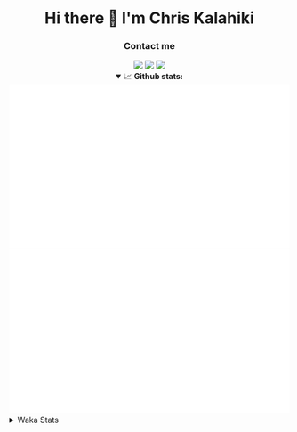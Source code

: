 <div align="center">
 <h1>Hi there 👋 I'm Chris Kalahiki</h1>
 <h3>Contact me</h3>
 <a href="mailto:chris.kalahiki@gmail.com"><img src="https://img.shields.io/badge/gmail-%23D14836.svg?&style=for-the-badge&logo=gmail&logoColor=white"/></a>
 <a href="https://twitter.com/ChrisKalahiki"><img src="https://img.shields.io/badge/twitter-%231DA1F2.svg?&style=for-the-badge&logo=twitter&logoColor=white"/></a>
 <a href="https://www.linkedin.com/in/ChrisKalahiki"><img src="https://img.shields.io/badge/linkedin-%230077B5.svg?&style=for-the-badge&logo=linkedin&logoColor=white"/></a>
<details open>
  <summary>📈 <b>Github stats:</b></summary>
  <img src="https://github.com/ChrisKalahiki/github-stats/blob/master/generated/overview.svg"/>
  <img src="https://github.com/ChrisKalahiki/github-stats/blob/master/generated/languages.svg"/>
</details>
</div>

<details>
  <summary>Waka Stats</summary>
<!--START_SECTION:waka-->
![Code Time](http://img.shields.io/badge/Code%20Time-140%20hrs%205%20mins-blue)

**🐱 My GitHub Data** 

> 🏆 250 Contributions in the Year 2022
 > 
> 📦 6.2 MB Used in GitHub's Storage 
 > 
> 💼 Opted to Hire
 > 
> 📜 34 Public Repositories 
 > 
> 🔑 24 Private Repositories  
 > 
**I'm an Early 🐤** 

```text
🌞 Morning    80 commits     ████░░░░░░░░░░░░░░░░░░░░░   16.26% 
🌆 Daytime    199 commits    ██████████░░░░░░░░░░░░░░░   40.45% 
🌃 Evening    154 commits    ███████░░░░░░░░░░░░░░░░░░   31.3% 
🌙 Night      59 commits     ███░░░░░░░░░░░░░░░░░░░░░░   11.99%

```
📅 **I'm Most Productive on Wednesday** 

```text
Monday       75 commits     ███░░░░░░░░░░░░░░░░░░░░░░   15.24% 
Tuesday      46 commits     ██░░░░░░░░░░░░░░░░░░░░░░░   9.35% 
Wednesday    116 commits    ██████░░░░░░░░░░░░░░░░░░░   23.58% 
Thursday     84 commits     ████░░░░░░░░░░░░░░░░░░░░░   17.07% 
Friday       72 commits     ███░░░░░░░░░░░░░░░░░░░░░░   14.63% 
Saturday     25 commits     █░░░░░░░░░░░░░░░░░░░░░░░░   5.08% 
Sunday       74 commits     ███░░░░░░░░░░░░░░░░░░░░░░   15.04%

```


📊 **This Week I Spent My Time On** 

```text
⌚︎ Time Zone: America/New_York

💬 Programming Languages: 
C++                      2 hrs 23 mins       █████████████░░░░░░░░░░░░   53.62% 
Python                   56 mins             █████░░░░░░░░░░░░░░░░░░░░   21.23% 
Markdown                 28 mins             ██░░░░░░░░░░░░░░░░░░░░░░░   10.77% 
Other                    23 mins             ██░░░░░░░░░░░░░░░░░░░░░░░   8.62% 
Bash                     14 mins             █░░░░░░░░░░░░░░░░░░░░░░░░   5.33%

🔥 Editors: 
VS Code                  4 hrs 27 mins       █████████████████████████   100.0%

🐱‍💻 Projects: 
Multiscale_Modeling      3 hrs 22 mins       ███████████████████░░░░░░   75.88% 
hcc8810-adss             1 hr 1 min          █████░░░░░░░░░░░░░░░░░░░░   22.9% 
prog1                    2 mins              ░░░░░░░░░░░░░░░░░░░░░░░░░   0.99% 
clemson-breast-cancer    0 secs              ░░░░░░░░░░░░░░░░░░░░░░░░░   0.22% 
MUI_Test_Example         0 secs              ░░░░░░░░░░░░░░░░░░░░░░░░░   0.01%

💻 Operating System: 
Windows                  3 hrs 28 mins       ███████████████████░░░░░░   78.15% 
Linux                    58 mins             █████░░░░░░░░░░░░░░░░░░░░   21.85%

```

**I Mostly Code in Jupyter Notebook** 

```text
Jupyter Notebook         16 repos            ███████░░░░░░░░░░░░░░░░░░   28.07% 
Python                   14 repos            ██████░░░░░░░░░░░░░░░░░░░   24.56% 
C#                       11 repos            ████░░░░░░░░░░░░░░░░░░░░░   19.3% 
JavaScript               4 repos             █░░░░░░░░░░░░░░░░░░░░░░░░   7.02% 
HTML                     2 repos             █░░░░░░░░░░░░░░░░░░░░░░░░   3.51%

```


**Timeline**

![Chart not found](https://raw.githubusercontent.com/ChrisKalahiki/ChrisKalahiki/main/charts/bar_graph.png) 


 Last Updated on 25/09/2022 18:54:02 UTC
<!--END_SECTION:waka-->
</details>

